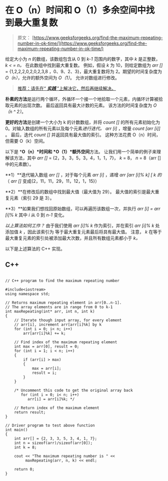 # 在 O（n）时间和 O（1）多余空间中找到最大重复数

> 原文： [https://www.geeksforgeeks.org/find-the-maximum-repeating-number-in-ok-time/](https://www.geeksforgeeks.org/find-the-maximum-repeating-number-in-ok-time/)

给定大小为 *n* 的数组，该数组包含从 0 到 *k-1* 范围内的数字，其中 *k* 是正整数， *k < = n。* 在此数组中找到最大重复数。 例如，假设 *k* 为 10，则给定数组为 *arr []* = {1,2,2,2,0,2,0,2,3,8 ，0、9、2、3}，最大重复数将为 2。期望的时间复杂度为 *O（n）*，允许的额外空间为 *O（1）*。 允许对数组进行修改。

> [推荐：请先在“ ***实践*** ”上解决它，然后再继续解决。](https://practice.geeksforgeeks.org/problems/maximum-repeating-number/0)

**朴素的方法**是运行两个循环，外循环一个接一个地拾取一个元素，内循环计算被拾取元素的出现次数。 最后返回具有最大计数的元素。 该方法的时间复杂度为 *O（n ^ 2）*。

**更好的方法**是创建一个大小为 k 的计数数组，并将 *count []* 的所有元素初始化为 0。对输入数组的所有元素以及每个元素*进行迭代。 arr [i]* ，增量 *count [arr [i]]* 。 最后，迭代 *count []* 并返回具有最大值的索引。 这种方法花费 O（n）时间，但需要 O（k）空间。

以下是 ***O（n）*时间和 *O（1）*额外空间**方法。 让我们用一个简单的例子来理解该方法，其中 *arr []* = {2，3，3，5，3，4，1，1，7}， *k* = 8， *n* = 8（arr []中的元素数）。

**1）**迭代输入数组 *arr []* ，对于每个元素 *arr [i]* ，递增 *arr [arr [i]% k] [ *k* 的*（ *arr []* 变成{2，11，11，29，11，12，1，15}）

**2）**在修改后的数组中找到最大值（最大值为 29）。 最大值的索引是最大重复元素（索引 29 是 3）。

**3）**如果我们想找回原始数组，可以再遍历该数组一次，并执行 *arr [i] = arr [i]% k* 其中 *i* 从 0 到 *n-1* 变化。

*以上算法如何工作？* 由于我们使用 *arr [i]% k* 作为索引，并在索引 *arr [i]% k* 处添加值 *k* ，因此该索引为 等于最大重复元素最后将具有最大值。 注意， *k* 在等于最大重复元素的索引处被添加最大次数，并且所有数组元素都小于 *k。*

以下是上述算法的 C++ 实现。

## C++ 

```

// C++ program to find the maximum repeating number 

#include<iostream> 
using namespace std; 

// Returns maximum repeating element in arr[0..n-1]. 
// The array elements are in range from 0 to k-1 
int maxRepeating(int* arr, int n, int k) 
{ 
    // Iterate though input array, for every element 
    // arr[i], increment arr[arr[i]%k] by k 
    for (int i = 0; i< n; i++) 
        arr[arr[i]%k] += k; 

    // Find index of the maximum repeating element 
    int max = arr[0], result = 0; 
    for (int i = 1; i < n; i++) 
    { 
        if (arr[i] > max) 
        { 
            max = arr[i]; 
            result = i; 
        } 
    } 

    /* Uncomment this code to get the original array back 
       for (int i = 0; i< n; i++) 
          arr[i] = arr[i]%k; */

    // Return index of the maximum element 
    return result; 
} 

// Driver program to test above function 
int main() 
{ 
    int arr[] = {2, 3, 3, 5, 3, 4, 1, 7}; 
    int n = sizeof(arr)/sizeof(arr[0]); 
    int k = 8; 

    cout << "The maximum repeating number is " << 
         maxRepeating(arr, n, k) << endl; 

    return 0; 
} 

```